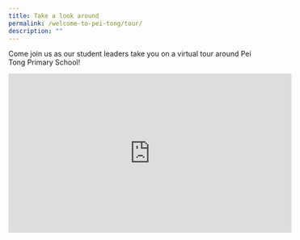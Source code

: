 ```yaml
---
title: Take a look around
permalink: /welcome-to-pei-tong/tour/
description: ""
---
```

Come join us as our student leaders take you on a virtual tour around Pei Tong Primary School!

<iframe width="560" height="315" src="https://www.youtube.com/embed/Don7ZQ-2gwI" title="YouTube video player" frameborder="0" allow="accelerometer; autoplay; clipboard-write; encrypted-media; gyroscope; picture-in-picture; web-share" allowfullscreen></iframe>
